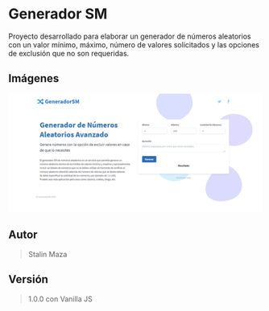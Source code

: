 # Generador SM

Proyecto desarrollado para elaborar un generador de números aleatorios con un valor mínimo, máximo, número de valores solicitados y las opciones de exclusión que no son requeridas.

## Imágenes

![Imagen Principal](./ScreenGenerador.png)


## Autor
> Stalin Maza

## Versión

> 1.0.0 con Vanilla JS
